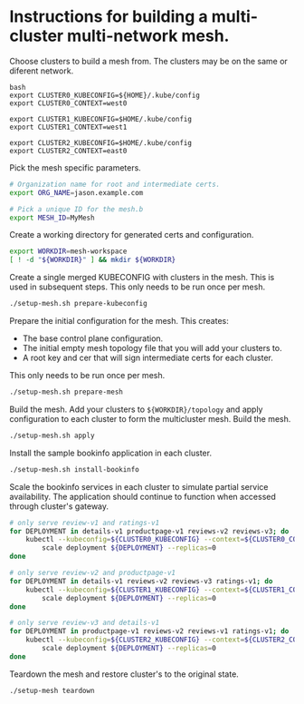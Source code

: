 
# Instructions for building a multi-cluster multi-network mesh.

Choose clusters to build a mesh from. The clusters may be on the same or
diferent network.

```
bash
export CLUSTER0_KUBECONFIG=${HOME}/.kube/config
export CLUSTER0_CONTEXT=west0

export CLUSTER1_KUBECONFIG=$HOME/.kube/config
export CLUSTER1_CONTEXT=west1

export CLUSTER2_KUBECONFIG=$HOME/.kube/config
export CLUSTER2_CONTEXT=east0
```

Pick the mesh specific parameters.

```bash
# Organization name for root and intermediate certs.
export ORG_NAME=jason.example.com

# Pick a unique ID for the mesh.b
export MESH_ID=MyMesh
```

Create a working directory for generated certs and configuration.

```bash
export WORKDIR=mesh-workspace
[ ! -d "${WORKDIR}" ] && mkdir ${WORKDIR}
```

Create a single merged KUBECONFIG with clusters in the mesh. This is used in
subsequent steps. This only needs to be run once per mesh.

```bash
./setup-mesh.sh prepare-kubeconfig
```

Prepare the initial configuration for the mesh. This creates:

* The base control plane configuration.
* The initial empty mesh topology file that you will add your clusters to.
* A root key and cer that will sign intermediate certs for each cluster.

This only needs to be run once per mesh.

```bash
./setup-mesh.sh prepare-mesh
```

Build the mesh. Add your clusters to `${WORKDIR}/topology` and apply
configuration to each cluster to form the multicluster mesh.  Build the
mesh.

```bash
./setup-mesh.sh apply
```

Install the sample bookinfo application in each cluster.

```bash
./setup-mesh.sh install-bookinfo
```

Scale the bookinfo services in each cluster to simulate partial service
availability. The application should continue to function when accessed through
cluster's gateway.

```bash
# only serve review-v1 and ratings-v1
for DEPLOYMENT in details-v1 productpage-v1 reviews-v2 reviews-v3; do
    kubectl --kubeconfig=${CLUSTER0_KUBECONFIG} --context=${CLUSTER0_CONTEXT} \
        scale deployment ${DEPLOYMENT} --replicas=0
done

# only serve review-v2 and productpage-v1
for DEPLOYMENT in details-v1 reviews-v2 reviews-v3 ratings-v1; do
    kubectl --kubeconfig=${CLUSTER1_KUBECONFIG} --context=${CLUSTER1_CONTEXT} \
        scale deployment ${DEPLOYMENT} --replicas=0
done

# only serve review-v3 and details-v1
for DEPLOYMENT in productpage-v1 reviews-v2 reviews-v1 ratings-v1; do
    kubectl --kubeconfig=${CLUSTER2_KUBECONFIG} --context=${CLUSTER2_CONTEXT} \
        scale deployment ${DEPLOYMENT} --replicas=0
done
```

Teardown the mesh and restore cluster's to the original state.

```bash
./setup-mesh teardown
```
